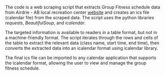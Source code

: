 The code is a web scraping script that extracts Group Fitness schedule data from Airdrie - AB local recreation center [website](https://www.airdrie.ca/index.cfm?serviceID=2166) and creates an ics file (calendar file) from the scraped data. The script uses the python libraries *requests*, *BeautifulSoup*, and *icalendar*.

The targeted information is available to readers in a table format, but not in a machine-friendly format. The script iterates through the rows and cells of the table to extract the relevant data (class name, start time, end time), then converts the extracted data into an icalendar format using icalendar library. 

The final ics file can be imported to any calendar application that supports the icalendar format, allowing the user to view and manage the group fitness schedule.